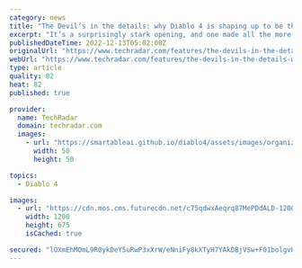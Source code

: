 ```yaml
---
category: news
title: "The Devil’s in the details: why Diablo 4 is shaping up to be the series' best yet"
excerpt: "It’s a surprisingly stark opening, and one made all the more grim just minutes later, as the surviving bandits have the blood sucked out of them, a sea of crimson summoning forth Diablo 4 ’s big bad: ..."
publishedDateTime: 2022-12-13T05:02:00Z
originalUrl: "https://www.techradar.com/features/the-devils-in-the-details-why-diablo-4-is-shaping-up-to-be-the-series-best-yet"
webUrl: "https://www.techradar.com/features/the-devils-in-the-details-why-diablo-4-is-shaping-up-to-be-the-series-best-yet"
type: article
quality: 82
heat: 82
published: true

provider:
  name: TechRadar
  domain: techradar.com
  images:
    - url: "https://smartableai.github.io/diablo4/assets/images/organizations/techradar.com-50x50.jpg"
      width: 50
      height: 50

topics:
  - Diablo 4

images:
  - url: "https://cdn.mos.cms.futurecdn.net/c75qdwxAeqrq87MePDdALD-1200-80.png"
    width: 1200
    height: 675
    isCached: true

secured: "lOXmEhMOmL9R0ykDeY5uRwP3xXrW/eNniFy8kXTyH7YAkDBjVSw+F01bolgvHcLHJwCRAs4JyWtJn5084HIPg14UyR6gbE4jUANv0C7WZQfOXnFHgikt7nDh/FhKw8vdenvPtJlTYWi/o0OEU2eO4j51katmYsZLA5rtx+bTl1nsYUpToY+AvTSxNSUZLuAxUhHmYcvGGeNHMiQjqs44eRV5FTfhIQ7ICBEdNh4ZuAys3XhC7PIDetjgDhQDYZnaVVGDYjRyHdC4r2N9t0Zgq2JIrl8I+gmmSkFsnrmzy5RsC6SQXAoxB3Lz9ATvHAFoaOZRSmrzRXvcv0bww5Q+O+RFMCpFzB8erHIDa603Y9o=;dR8YomB+6KMmjZWlVhwFtQ=="
---
```


